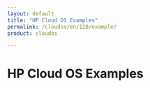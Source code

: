 ```yaml
---
layout: default
title: "HP Cloud OS Examples"
permalink: /cloudos/en/120/example/
product: cloudos

---
```


# HP Cloud OS Examples
